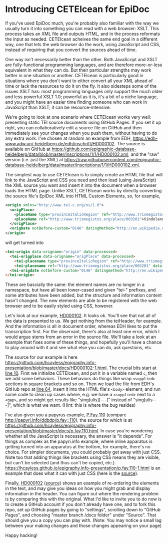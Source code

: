# Introducing CETEIcean for EpiDoc

If you've used EpiDoc much, you're probably also familiar with the way we usually turn it into something you can read with a web browser: XSLT. This process takes an XML file and outputs HTML, and in the process reformats the input as needed. CETEIcean acheives the same end goal in a different way, one that lets the web browser do the work, using JavaScript and CSS, instead of requiring that you convert the sources ahead of time. 

One way isn't necessarily better than the other. Both JavaScript and XSLT are fully-functional programming languages, and are therefore more-or-less equivalent in what they can do. But their particular strengths may work better in one situation or another. CETEIcean is particularly good in situations where you don't want to either convert all your XML ahead of time or lack the resources to do it on the fly. It also sidesteps some of the issues XSLT has: most programming languages only support the much older and less powerful XSLT 1.0; powerful as it is, it's a bit of a niche language, and you might have an easier time finding someone who can work in JavaScript than XSLT; it can be resource-intensive.

We're going to look at one scenario where CETEIcean works very well: presenting static TEI source documents using GitHub Pages. If you set it up right, you can collaboratively edit a source file on GitHub and then immediately see your changes when you push them, without having to do any extra work. I've chosen at random an example from EDH, <https://edh-www.adw.uni-heidelberg.de/edh/inschrift/HD000102>. The source is available on GitHub at <https://github.com/epigraphic-database-heidelberg/data/blob/master/inscriptions/1/1/HD000102.xml>, and the "raw" version (i.e. just the XML) at <https://raw.githubusercontent.com/epigraphic-database-heidelberg/data/master/inscriptions/1/1/HD000102.xml>.

The simplest way to use CETEIcean is to simply create an HTML file that will link to the JavaScript and CSS you need and then load (using JavaScript) the XML source you want and insert it into the document when a browser loads the HTML page. Unlike XSLT, CETEIcean works by directly converting the source file's EpiDoc XML into HTML Custom Elements, so, for example, 

```xml
<origin xmlns="http://www.tei-c.org/ns/1.0">
  <origPlace>
    <placeName type="provinceItalicRegion" ref="http://www.trismegistos.org/place/003201">Britannia</placeName>
    <placeName ref="http://www.trismegistos.org/place/003201">Vindolanda</placeName>
  </origPlace>
  <origDate notBefore-custom="0146" datingMethod="http://en.wikipedia.org/wiki/Julian_calendar">146 AD</origDate>
</origin>
```
will get turned into
```html
<tei-origin data-origname="origin" data-processed>
  <tei-origplace data-origname="origPlace" data-processed>
    <tei-placename type="provinceItalicRegion" ref="http://www.trismegistos.org/place/003201" data-origname="placeName" data-processed>Britannia</tei-placename>
    <tei-placename ref="http://www.trismegistos.org/place/003201" data-origname="placeName" data-processed="">Vindolanda</tei-placename>   </tei-origplace>
  <tei-origdate notbefore-custom="0146" datingmethod="http://en.wikipedia.org/wiki/Julian_calendar" data-origname="origDate" data-processed>146 AD</tei-origdate>
</tei-origin>
```
These are bascially the same: the element names are no longer in a namespace, but have all been lower-cased and given "tei-" prefixes, and some attributes have been added, but the structure and information content hasn't changed. The new elements are able to be registered with the web browser and to be easily styled using CSS, however.

Let's look at our example, [HD000102](https://hcayless.github.io/epigraphy.info-presentation/HD000102-1.html). It looks ok. You'll see that not all of the data is presented to us. We get nothing from the teiHeader, for example. And the information is all in document order, whereas EDH likes to put the transcription first. For the observant, there's also at least one error, which I would argue stems from an error in the source file. We'll take a look at an example that fixes some of these things, and hopefully you'll have a chance to play around with it and see what else you can do, ask questions, etc.

The source for our example is here <https://github.com/hcayless/epigraphy.info-presentation/blob/master/docs/HD000102-1.html>. The crucial bits start at [line 10](https://github.com/hcayless/epigraphy.info-presentation/blob/33ed5e1b12fdc5b4fd5b2cf2e7db20174e4d98fc/docs/HD000102-1.html#L10). First we initialize CETEIcean, and put it in a variable named `c`, then we add some behaviors. These behaviors do things like wrap `<supplied>` sections in square brackets and so on. Then we load the file from EDH's GitHub repo at [line 64](https://github.com/hcayless/epigraphy.info-presentation/blob/33ed5e1b12fdc5b4fd5b2cf2e7db20174e4d98fc/docs/HD000102-1.html#L64), insert it into the HTML file's `<body>` element, and run some code to clean up cases where, e.g. we have a `<supplied>` next to a `<gap>`, and so might get results like "sing[ulis][---]" instead of "sing[ulis---]", which is what we want. (Hint: this is where the bug resides)

I've also given you a papyrus example, [P.Fay 110](https://hcayless.github.io/epigraphy.info-presentation/p.fay.110.html) (compare <http://papyri.info/ddbdp/p.fay;;110>), the source for which is at <https://github.com/hcayless/epigraphy.info-presentation/blob/master/docs/p.fay.110.html>. In case you're wondering whether all the JavaScript is necessary, the answer is "it depends". For things as complex as the papyri.info example, where inline apparatus is getting turned into an apparatus at the bottom, for example, there's no choice. For simpler documents, you could probably get away with just CSS. Note too that adding things like brackets using CSS means they are visible, but can't be selected (and thus can't be copied, etc.). <https://hcayless.github.io/epigraphy.info-presentation/p.fay.110-1.html> is an example that does what it can with just CSS (here is the [source](https://github.com/hcayless/epigraphy.info-presentation/blob/master/docs/p.fay.110-1.html)).

Finally, [HD000102](https://hcayless.github.io/epigraphy.info-presentation/HD000102.html) ([source](https://github.com/hcayless/epigraphy.info-presentation/blob/master/docs/HD000102.html)) shows an example of re-ordering the elements in the text, and may give you ideas on how you might grab and display information in the header. You can figure out where the rendering problem is by comparing this with the original. What I'd like to invite you to do now is to create a GitHub account if you don't already have one, and to fork this repo, set up GitHub pages by going to "settings", scrolling down to "GitHub Pages", and choosing "master branch /docs folder" under "Source". That should give you a copy you can play with. (Note: You may notice a small lag between your making changes and those changes appearing on your page)

Happy hacking!
